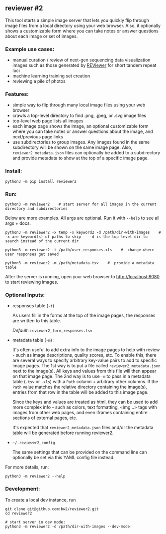 ## reviewer #2

This tool starts a simple image server that lets you quickly flip through image files from a local directory using your web browser.
Also, it optionally shows a customizable form where you can take notes or answer questions about each image or set of images. 


### Example use cases:
- manual curation / review of next-gen sequencing data visualization images such as those generated by [REViewer](https://www.illumina.com/science/genomics-research/reviewer-visualizing-alignments-short-reads-long-repeat.html) for short tandem repeat loci
- machine learning training set creation
- reviewing a pile of photos

### Features:

- simple way to flip through many local image files using your web browser
- crawls a top-level directory to find .png, .jpeg, or .svg image files
- top-level web page lists all images
- each image page shows the image, an optional customizable form where you can take notes or answer questions about the image, and next/previous page links
- use subdirectories to group images. Any images found in the same subdirectory will be shown on the same image page. Also, `reviewer2_metadata.json` files can optionally be added to a subdirectory and provide metadata to show at the top of a specific image page.


### Install:

```
python3 -m pip install reviewer2  
```

### Run:

```
python3 -m reviewer2    # start server for all images in the current directory and subdirectories
```

Below are more examples. All args are optional. Run it with `--help` to see all args + docs.

```
python3 -m reviewer2 -x temp -x keyword2 -d /path/dir-with-images    #  -x are keyword(s) of paths to skip    -d is the top level dir to search instead of the current dir

python3 -m reviewer2 -t /path/user_responses.xls    #  change where user responses get saved

python3 -m reviewer2 -m /path/metadata.tsv    #  provide a metadata table 
```

After the server is running, open your web browser to [http://localhost:8080](http://localhost:8080) to start reviewing images.

### Optional Inputs:

- responses table (`-t`)

  As users fill in the forms at the top of the image pages, the responses are written to this table. 
  
  *Default*: `reviewer2_form_responses.tsv`

- metadata table (`-m`) :
  
  It's often useful to add extra info to the image pages to help with review - such as image descriptions, quality scores, etc.
  To enable this, there are several ways to specify arbitrary key-value pairs to add to specific image pages.
  The 1st way is to put a file called `reviewer2_metadata.json` next to the image(s). All keys and values from this file
  will then appear on that image page. The 2nd way is to use `-m` to pass in a metadata table 
  (`.tsv` or `.xls`) with a `Path` column + arbitrary other columns. If the `Path` value matches the relative directory containing 
  the image(s), entries from that row in the table will be added to this image page.  
  
  Since the keys and values are treated as html, they can be used to add more complex info - such as
  colors, text formatting, <img ..> tags with images from other web pages, and even iframes containing entire sections of external pages, etc. 

  It's expected that `reviewer2_metadata.json` files and/or the metadata table will be generated before running reviewer2.

- `~/.reviewer2_config`  

  The same settings that can be provided on the command line can optionally be set via this YAML config file instead.
  
  
For more details, run:   
```
python3 -m reviewer2 --help
```

### Development:

To create a local dev instance, run

```
git clone git@github.com:bw2/reviewer2.git
cd reviewer2

# start server in dev mode:
python3 -m reviewer2 -d /path/dir-with-images --dev-mode
```
